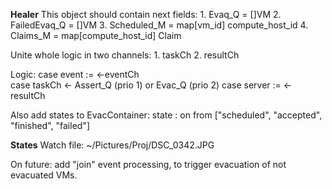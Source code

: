 **Healer**
This object should contain next fields:
    1. Evaq_Q = []VM
    2. FailedEvaq_Q = []VM
    3. Scheduled_M = map[vm_id] compute_host_id
    4. Claims_M = map[compute_host_id] Claim
    
    
Unite whole logic in two channels:
    1. taskCh
    2. resultCh
    
Logic:
        case event := <-eventCh        
        case taskCh <-  Assert_Q (prio 1) or Evac_Q (prio 2)
        case server := <- resultCh

Also add states to EvacContainer:
    state : on from ["scheduled", "accepted", "finished", "failed"]

**States**
Watch file: ~/Pictures/Proj/DSC_0342.JPG

On future: add "join" event processing, to trigger evacuation of not 
evacuated VMs.